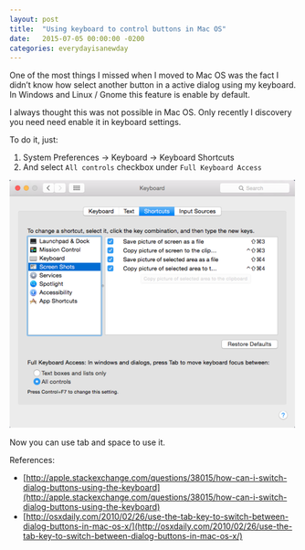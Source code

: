 ```yaml
---
layout: post
title:  "Using keyboard to control buttons in Mac OS"
date:   2015-07-05 00:00:00 -0200
categories: everydayisanewday
---
```

One of the most things I missed when I moved to Mac OS was the fact I didn’t know how select another button in a active dialog using my keyboard. In Windows and Linux / Gnome this feature is enable by default.

I always thought this was not possible in Mac OS. Only recently I discovery you need need enable it in keyboard settings.

To do it, just:

1. System Preferences → Keyboard → Keyboard Shortcuts
2. And select `All controls` checkbox under `Full Keyboard Access`

![Keyboard Preferences](/assets/images/2015-07-05-keyboard-mac-os.png)

Now you can use tab and space to use it.

References:

- [http://apple.stackexchange.com/questions/38015/how-can-i-switch-dialog-buttons-using-the-keyboard](http://apple.stackexchange.com/questions/38015/how-can-i-switch-dialog-buttons-using-the-keyboard)
- [http://osxdaily.com/2010/02/26/use-the-tab-key-to-switch-between-dialog-buttons-in-mac-os-x/](http://osxdaily.com/2010/02/26/use-the-tab-key-to-switch-between-dialog-buttons-in-mac-os-x/)
